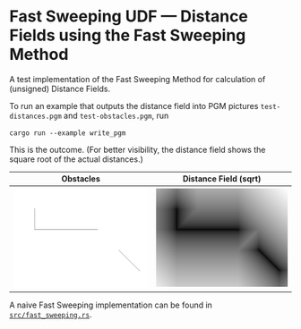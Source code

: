 # Fast Sweeping UDF — Distance Fields using the Fast Sweeping Method

A test implementation of the Fast Sweeping Method for calculation of (unsigned) Distance Fields.

To run an example that outputs the distance field into PGM pictures `test-distances.pgm` and `test-obstacles.pgm`, run

```shell
cargo run --example write_pgm
```

This is the outcome. (For better visibility, the distance field shows the square root of the actual distances.)

| Obstacles                                  | Distance Field (sqrt)                                           |
|--------------------------------------------|-----------------------------------------------------------------|
| ![Obstacle Map](readme/test-obstacles.jpg) | ![Resulting Unsigned Distance Field](readme/test-distances.jpg) |

A naive Fast Sweeping implementation can be found in [`src/fast_sweeping.rs`](src/fast_sweeping.rs).
